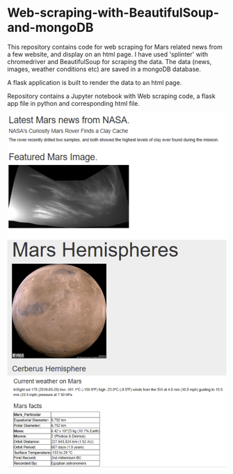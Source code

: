 # Web-scraping-with-BeautifulSoup-and-mongoDB

This repository contains code for web scraping for Mars related news from a few website, and display on an html page.
I have used 'splinter' with chromedriver and BeautifulSoup for scraping the data. The data (news, images, weather conditions etc) are saved in a mongoDB database.

A flask application is built to render the data to an html page. 

Repository contains a Jupyter notebook with Web scraping code, a flask app file in python and corresponding html file.

![Screenshot-1](/snapshot1.png)
![Screenshot-2](snapshot2.png)
![Screenshot-3](snapshot3.png)

